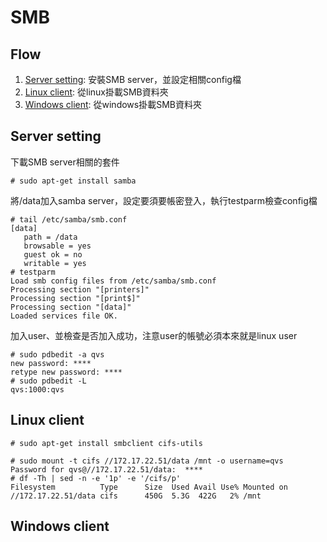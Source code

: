 # SMB
## Flow
1. [Server setting](#server-setting): 安裝SMB server，並設定相關config檔
1. [Linux client](#linux-client): 從linux掛載SMB資料夾
1. [Windows client](#windows-client): 從windows掛載SMB資料夾

## Server setting
下載SMB server相關的套件
```console
# sudo apt-get install samba
```
將/data加入samba server，設定要須要帳密登入，執行testparm檢查config檔
```console
# tail /etc/samba/smb.conf
[data]
   path = /data
   browsable = yes
   guest ok = no
   writable = yes
# testparm
Load smb config files from /etc/samba/smb.conf
Processing section "[printers]"
Processing section "[print$]"
Processing section "[data]"
Loaded services file OK.
```
加入user、並檢查是否加入成功，注意user的帳號必須本來就是linux user
```console
# sudo pdbedit -a qvs
new password: ****
retype new password: ****
# sudo pdbedit -L
qvs:1000:qvs
```
## Linux client
```console
# sudo apt-get install smbclient cifs-utils
```
```console
# sudo mount -t cifs //172.17.22.51/data /mnt -o username=qvs
Password for qvs@//172.17.22.51/data:  ****
# df -Th | sed -n -e '1p' -e '/cifs/p'
Filesystem          Type      Size  Used Avail Use% Mounted on
//172.17.22.51/data cifs      450G  5.3G  422G   2% /mnt
```
## Windows client
```console

```
